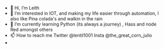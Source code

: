 - 👋 Hi, I’m Leith
- 👀 I’m interested in IOT,  and making my life easier through automation, I also like Pina colada's and walkin in the rain
- 🌱 I’m currently learning Python (its always a journey) , Hass and node Red amongst others
- 📫 How to reach me Twitter @lentil1001 Insta @the_great_corn_julio
-




